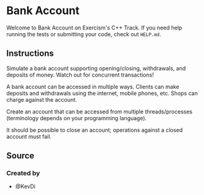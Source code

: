 # Bank Account

Welcome to Bank Account on Exercism's C++ Track.
If you need help running the tests or submitting your code, check out `HELP.md`.

## Instructions

Simulate a bank account supporting opening/closing, withdrawals, and deposits of money.
Watch out for concurrent transactions!

A bank account can be accessed in multiple ways.
Clients can make deposits and withdrawals using the internet, mobile phones, etc.
Shops can charge against the account.

Create an account that can be accessed from multiple threads/processes (terminology depends on your programming language).

It should be possible to close an account; operations against a closed account must fail.

## Source

### Created by

- @KevDi